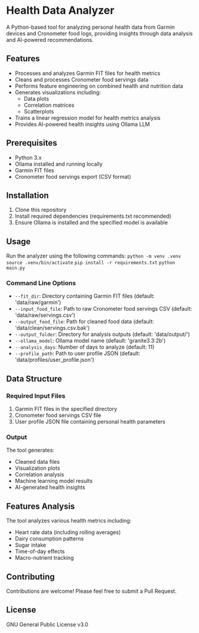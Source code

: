 # Health Data Analyzer

A Python-based tool for analyzing personal health data from Garmin devices and Cronometer food logs, providing insights through data analysis and AI-powered recommendations.

## Features

- Processes and analyzes Garmin FIT files for health metrics
- Cleans and processes Cronometer food servings data
- Performs feature engineering on combined health and nutrition data
- Generates visualizations including:
  - Data plots
  - Correlation matrices
  - Scatterplots
- Trains a linear regression model for health metrics analysis
- Provides AI-powered health insights using Ollama LLM

## Prerequisites

- Python 3.x
- Ollama installed and running locally
- Garmin FIT files
- Cronometer food servings export (CSV format)

## Installation

1. Clone this repository
2. Install required dependencies (requirements.txt recommended)
3. Ensure Ollama is installed and the specified model is available

## Usage

Run the analyzer using the following commands: 
`python -m venv .venv`
`source .venv/bin/activate`
`pip install -r requirements.txt`
`python main.py`




### Command Line Options

- `--fit_dir`: Directory containing Garmin FIT files (default: 'data/raw/garmin')
- `--input_food_file`: Path to raw Cronometer food servings CSV (default: 'data/raw/servings.csv')
- `--output_food_file`: Path for cleaned food data (default: 'data/clean/servings.csv.bak')
- `--output_folder`: Directory for analysis outputs (default: 'data/output/')
- `--ollama_model`: Ollama model name (default: 'granite3.3:2b')
- `--analysis_days`: Number of days to analyze (default: 11)
- `--profile_path`: Path to user profile JSON (default: 'data/profiles/user_profile.json')

## Data Structure

### Required Input Files

1. Garmin FIT files in the specified directory
2. Cronometer food servings CSV file
3. User profile JSON file containing personal health parameters

### Output

The tool generates:
- Cleaned data files
- Visualization plots
- Correlation analysis
- Machine learning model results
- AI-generated health insights

## Features Analysis

The tool analyzes various health metrics including:
- Heart rate data (including rolling averages)
- Dairy consumption patterns
- Sugar intake
- Time-of-day effects
- Macro-nutrient tracking

## Contributing

Contributions are welcome! Please feel free to submit a Pull Request.

## License

GNU General Public License v3.0